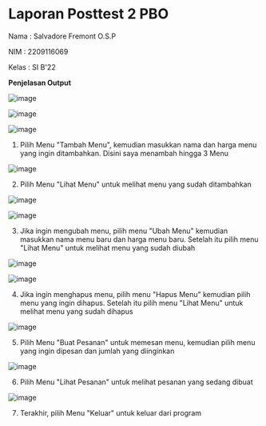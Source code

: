 # Laporan Posttest 2 PBO

Nama  : Salvadore Fremont O.S.P

NIM  : 2209116069

Kelas  : SI B'22

**Penjelasan Output**

![image](https://github.com/SalvadoreFOSP/pbo-post-test-2/assets/126777568/21787839-0c0d-437b-89b7-95eab7eb0abd)

![image](https://github.com/SalvadoreFOSP/pbo-post-test-2/assets/126777568/3bcd1a05-e4a0-456d-9683-283a68c9b500)

![image](https://github.com/SalvadoreFOSP/pbo-post-test-2/assets/126777568/164d8e25-9b5a-46f2-b6b0-dcd37a6b3681)

1. Pilih Menu "Tambah Menu", kemudian masukkan nama dan harga menu yang ingin ditambahkan. Disini saya menambah hingga 3 Menu

![image](https://github.com/SalvadoreFOSP/pbo-post-test-2/assets/126777568/fa06a691-4d5f-411c-9823-a52eca84cc86)

2. Pilih Menu "Lihat Menu" untuk melihat menu yang sudah ditambahkan

![image](https://github.com/SalvadoreFOSP/pbo-post-test-2/assets/126777568/ccf69742-07d7-4ef8-a6d6-a745de054e1a)

![image](https://github.com/SalvadoreFOSP/pbo-post-test-2/assets/126777568/8a39b4fd-ea89-4fb9-a8c4-bb3af02dceb4)

3. Jika ingin mengubah menu, pilih menu "Ubah Menu" kemudian masukkan nama menu baru dan harga menu baru. Setelah itu pilih menu "Lihat Menu" untuk melihat menu yang sudah diubah

![image](https://github.com/SalvadoreFOSP/pbo-post-test-2/assets/126777568/ff8b0e0f-1826-488b-ad82-c68f0b0f691a)

![image](https://github.com/SalvadoreFOSP/pbo-post-test-2/assets/126777568/1f6ab560-726c-42b2-8c0c-4879e66587c4)

4. Jika ingin menghapus menu, pilih menu "Hapus Menu" kemudian pilih menu yang ingin dihapus. Setelah itu pilih menu "Lihat Menu" untuk melihat menu yang sudah dihapus

![image](https://github.com/SalvadoreFOSP/pbo-post-test-2/assets/126777568/4fab6d5c-a30f-45b8-a446-e6bc5a83c11b)

5. Pilih Menu "Buat Pesanan" untuk memesan menu, kemudian pilih menu yang ingin dipesan dan jumlah yang diinginkan

![image](https://github.com/SalvadoreFOSP/pbo-post-test-2/assets/126777568/4ad23767-23e9-4ffb-8a4a-f80d39225b55)

6. Pilih Menu "Lihat Pesanan" untuk melihat pesanan yang sedang dibuat

![image](https://github.com/SalvadoreFOSP/pbo-post-test-2/assets/126777568/d4067eeb-b78a-49d7-ab3f-f205c0b269ed)

7. Terakhir, pilih Menu "Keluar" untuk keluar dari program
